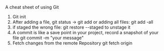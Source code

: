 A cheat sheet of using Git

1. Git init
2. After adding a file, git status -> git add <filename> or adding all files: git add -all
3. if staged the wrong file: git restore --staged <file> to unstage it
4. A commit is like a save point in your project, record a snapshot of your file
    git commit -m "your message"
5. Fetch changes from the remote Repository
    git fetch origin 

